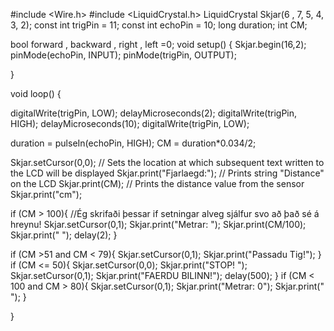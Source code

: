 #include <Wire.h>
#include <LiquidCrystal.h>
LiquidCrystal Skjar(6 , 7, 5, 4, 3, 2);
const int trigPin = 11;
const int echoPin = 10;
long duration;
int CM;

bool forward , backward , right , left =0;
void setup()
{
  Skjar.begin(16,2);
  pinMode(echoPin, INPUT);
  pinMode(trigPin, OUTPUT);


}

void loop()
{
 
  digitalWrite(trigPin, LOW);
  delayMicroseconds(2);
  digitalWrite(trigPin, HIGH);
  delayMicroseconds(10);
  digitalWrite(trigPin, LOW);
  
  duration = pulseIn(echoPin, HIGH);
  CM = duration*0.034/2;
  
  Skjar.setCursor(0,0); // Sets the location at which subsequent text written to the LCD will be displayed
  Skjar.print("Fjarlaegd:"); // Prints string "Distance" on the LCD
  Skjar.print(CM); // Prints the distance value from the sensor
  Skjar.print("cm");

  if (CM > 100){ //Ég skrifaði þessar if setningar alveg sjálfur svo að það sé á hreynu!
    Skjar.setCursor(0,1);
    Skjar.print("Metrar: ");
    Skjar.print(CM/100);
    Skjar.print("     ");
  	delay(2);
  }
 
  if (CM >51 and CM < 79){
  	Skjar.setCursor(0,1);
    Skjar.print("Passadu Tig!");
  }
  if (CM <= 50){
	Skjar.setCursor(0,0);
    Skjar.print("STOP!        ");
    Skjar.setCursor(0,1);
    Skjar.print("FAERDU BILINN!");
    delay(500);
  }
  if (CM < 100 and CM > 80){
  Skjar.setCursor(0,1);
  Skjar.print("Metrar: 0");
  Skjar.print("         ");
  }
  

}
